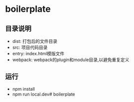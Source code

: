 # boilerplate

## 目录说明
- dist: 打包后的文件目录
- src: 项目代码目录
- entry: index.html模版文件
- webpack: webpack的plugin和module目录,以避免重复定义

## 运行
- npm install
- npm run local.dev# boilerplate
